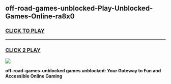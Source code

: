 
## off-road-games-unblocked-Play-Unblocked-Games-Online-ra8x0
<h3>
<a href="https://premium76.site?title=off-road-games-unblocked&ref=25A">CLICK TO PLAY</a></h3>
<hr>

<h3>
<a href="https://premium76.site?title=off-road-games-unblocked&ref=25A">CLICK 2 PLAY</a>
  
</h3>

<a href="https://premium76.site?title=off-road-games-unblocked&ref=25A"><img src="https://clearcache.store/games.png"></a>


**off-road-games-unblocked games unblocked: Your Gateway to Fun and Accessible Online Gaming**
